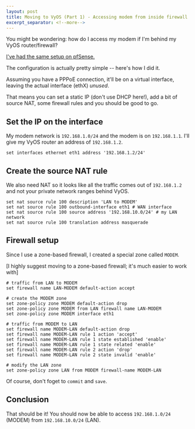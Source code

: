```yaml
---
layout: post
title: Moving to VyOS (Part 1) - Accessing modem from inside firewall
excerpt_separator: <!--more-->
---
```


You might be wondering: how do I access my modem if I'm behind my VyOS router/firewall?

[I've had the same setup on pfSense.](https://doc.pfsense.org/index.php/Accessing_modem_from_inside_firewall)

The configuration is actually pretty simple -- here's how I did it.

<!--more-->

Assuming you have a PPPoE connection, it'll be on a virtual interface, leaving the actual interface (ethX) *unused*.

That means you can set a static IP (don't use DHCP here!), add a bit of source NAT, some firewall rules and you should be good to go.

## Set the IP on the interface

My modem network is `192.168.1.0/24` and the modem is on `192.168.1.1`. I'll give my VyOS router an address of `192.168.1.2`.

```
set interfaces ethernet eth1 address '192.168.1.2/24'
```

## Create the source NAT rule

We also need NAT so it looks like all the traffic comes out of `192.168.1.2` and not your private network ranges behind VyOS.

```
set nat source rule 100 description 'LAN to MODEM'
set nat source rule 100 outbound-interface eth1 # WAN interface
set nat source rule 100 source address '192.168.10.0/24' # my LAN network
set nat source rule 100 translation address masquerade
```

## Firewall setup

Since I use a zone-based firewall, I created a special zone called `MODEM`.

[I highly suggest moving to a zone-based firewall; it's much easier to work with]

```
# traffic from LAN to MODEM
set firewall name LAN-MODEM default-action accept

# create the MODEM zone
set zone-policy zone MODEM default-action drop
set zone-policy zone MODEM from LAN firewall name LAN-MODEM
set zone-policy zone MODEM interface eth1

# traffic from MODEM to LAN
set firewall name MODEM-LAN default-action drop
set firewall name MODEM-LAN rule 1 action 'accept'
set firewall name MODEM-LAN rule 1 state established 'enable'
set firewall name MODEM-LAN rule 1 state related 'enable'
set firewall name MODEM-LAN rule 2 action 'drop'
set firewall name MODEM-LAN rule 2 state invalid 'enable'

# modify the LAN zone
set zone-policy zone LAN from MODEM firewall-name MODEM-LAN
```

Of course, don't foget to `commit` and `save`.

## Conclusion

That should be it! You should now be able to access `192.168.1.0/24` (MODEM) from `192.168.10.0/24` (LAN).
